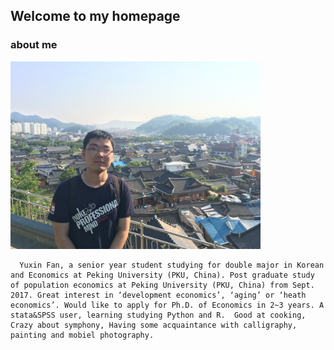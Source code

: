 ## Welcome to my homepage

### about me

<img src="/images/fyxgz.jpg" class="floatpic" width="400" height="300">

      Yuxin Fan, a senior year student studying for double major in Korean and Economics at Peking University (PKU, China). Post graduate study of population economics at Peking University (PKU, China) from Sept. 2017. Great interest in ‘development economics’, ‘aging’ or ‘heath economics’. Would like to apply for Ph.D. of Economics in 2~3 years. A stata&SPSS user, learning studying Python and R.  Good at cooking, Crazy about symphony, Having some acquaintance with calligraphy, painting and mobiel photography.



[Korean]:https://www.sfl.pku.edu.cn/
[Economics]:https://www.nsd.pku.edu.cn/
[Peking University (PKU, China))]:https://www.pku.edu.cn/
